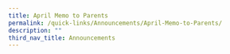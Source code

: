 ```yaml
---
title: April Memo to Parents
permalink: /quick-links/Announcements/April-Memo-to-Parents/
description: ""
third_nav_title: Announcements
---
```

